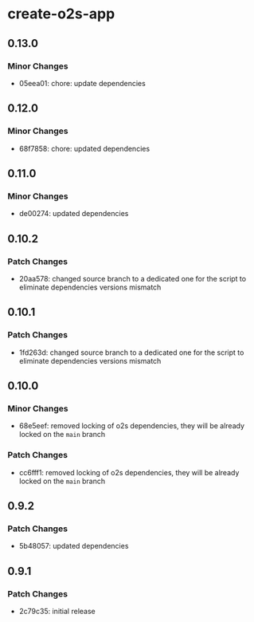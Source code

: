 # create-o2s-app

## 0.13.0

### Minor Changes

- 05eea01: chore: update dependencies

## 0.12.0

### Minor Changes

- 68f7858: chore: updated dependencies

## 0.11.0

### Minor Changes

- de00274: updated dependencies

## 0.10.2

### Patch Changes

- 20aa578: changed source branch to a dedicated one for the script to eliminate dependencies versions mismatch

## 0.10.1

### Patch Changes

- 1fd263d: changed source branch to a dedicated one for the script to eliminate dependencies versions mismatch

## 0.10.0

### Minor Changes

- 68e5eef: removed locking of o2s dependencies, they will be already locked on the `main` branch

### Patch Changes

- cc6fff1: removed locking of o2s dependencies, they will be already locked on the `main` branch

## 0.9.2

### Patch Changes

- 5b48057: updated dependencies

## 0.9.1

### Patch Changes

- 2c79c35: initial release
